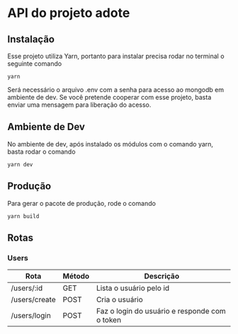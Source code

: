 # API do projeto adote

## Instalação

Esse projeto utiliza Yarn, portanto para instalar precisa rodar no terminal o seguinte comando

`yarn`

Será necessário o arquivo .env com a senha para acesso ao mongodb em ambiente de dev. Se você pretende cooperar com esse projeto, basta enviar uma mensagem para liberação do acesso.

## Ambiente de Dev

No ambiente de dev, após instalado os módulos com o comando yarn, basta rodar o comando

`yarn dev`

## Produção

Para gerar o pacote de produção, rode o comando

`yarn build`

## Rotas

### Users

| Rota          | Método | Descrição                                     |
| ------------- | ------ | --------------------------------------------- |
| /users/:id    | GET    | Lista o usuário pelo id                       |
| /users/create | POST   | Cria o usuário                                |
| /users/login  | POST   | Faz o login do usuário e responde com o token |
